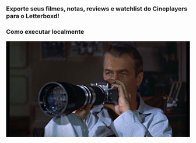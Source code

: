 ### Exporte seus filmes, notas, reviews e watchlist do Cineplayers para o Letterboxd!

### Como executar localmente



![Janela Indiscreta (Alfred Hitchcock, 1954](README.jpg)


